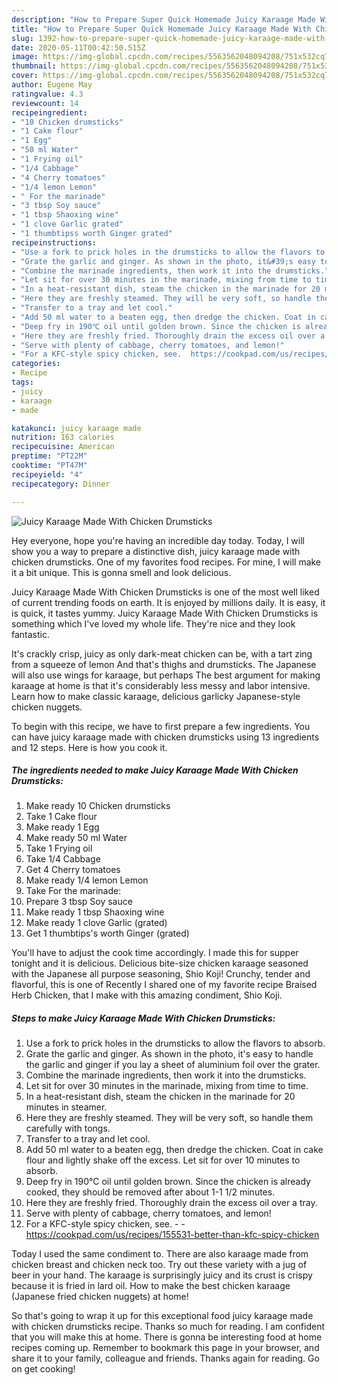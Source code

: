 ```yaml
---
description: "How to Prepare Super Quick Homemade Juicy Karaage Made With Chicken Drumsticks"
title: "How to Prepare Super Quick Homemade Juicy Karaage Made With Chicken Drumsticks"
slug: 1392-how-to-prepare-super-quick-homemade-juicy-karaage-made-with-chicken-drumsticks
date: 2020-05-11T00:42:50.515Z
image: https://img-global.cpcdn.com/recipes/5563562048094208/751x532cq70/juicy-karaage-made-with-chicken-drumsticks-recipe-main-photo.jpg
thumbnail: https://img-global.cpcdn.com/recipes/5563562048094208/751x532cq70/juicy-karaage-made-with-chicken-drumsticks-recipe-main-photo.jpg
cover: https://img-global.cpcdn.com/recipes/5563562048094208/751x532cq70/juicy-karaage-made-with-chicken-drumsticks-recipe-main-photo.jpg
author: Eugene May
ratingvalue: 4.3
reviewcount: 14
recipeingredient:
- "10 Chicken drumsticks"
- "1 Cake flour"
- "1 Egg"
- "50 ml Water"
- "1 Frying oil"
- "1/4 Cabbage"
- "4 Cherry tomatoes"
- "1/4 lemon Lemon"
- " For the marinade"
- "3 tbsp Soy sauce"
- "1 tbsp Shaoxing wine"
- "1 clove Garlic grated"
- "1 thumbtipss worth Ginger grated"
recipeinstructions:
- "Use a fork to prick holes in the drumsticks to allow the flavors to absorb."
- "Grate the garlic and ginger. As shown in the photo, it&#39;s easy to handle the garlic and ginger if you lay a sheet of aluminium foil over the grater."
- "Combine the marinade ingredients, then work it into the drumsticks."
- "Let sit for over 30 minutes in the marinade, mixing from time to time."
- "In a heat-resistant dish, steam the chicken in the marinade for 20 minutes in steamer."
- "Here they are freshly steamed. They will be very soft, so handle them carefully with tongs."
- "Transfer to a tray and let cool."
- "Add 50 ml water to a beaten egg, then dredge the chicken. Coat in cake flour and lightly shake off the excess. Let sit for over 10 minutes to absorb."
- "Deep fry in 190℃ oil until golden brown. Since the chicken is already cooked, they should be removed after about 1-1 1/2 minutes."
- "Here they are freshly fried. Thoroughly drain the excess oil over a tray."
- "Serve with plenty of cabbage, cherry tomatoes, and lemon!"
- "For a KFC-style spicy chicken, see.  https://cookpad.com/us/recipes/155531-better-than-kfc-spicy-chicken"
categories:
- Recipe
tags:
- juicy
- karaage
- made

katakunci: juicy karaage made 
nutrition: 163 calories
recipecuisine: American
preptime: "PT22M"
cooktime: "PT47M"
recipeyield: "4"
recipecategory: Dinner

---
```



![Juicy Karaage Made With Chicken Drumsticks](https://img-global.cpcdn.com/recipes/5563562048094208/751x532cq70/juicy-karaage-made-with-chicken-drumsticks-recipe-main-photo.jpg)

Hey everyone, hope you're having an incredible day today. Today, I will show you a way to prepare a distinctive dish, juicy karaage made with chicken drumsticks. One of my favorites food recipes. For mine, I will make it a bit unique. This is gonna smell and look delicious.

Juicy Karaage Made With Chicken Drumsticks is one of the most well liked of current trending foods on earth. It is enjoyed by millions daily. It is easy, it is quick, it tastes yummy. Juicy Karaage Made With Chicken Drumsticks is something which I've loved my whole life. They're nice and they look fantastic.

It&#39;s crackly crisp, juicy as only dark-meat chicken can be, with a tart zing from a squeeze of lemon And that&#39;s thighs and drumsticks. The Japanese will also use wings for karaage, but perhaps The best argument for making karaage at home is that it&#39;s considerably less messy and labor intensive. Learn how to make classic karaage, delicious garlicky Japanese-style chicken nuggets.


To begin with this recipe, we have to first prepare a few ingredients. You can have juicy karaage made with chicken drumsticks using 13 ingredients and 12 steps. Here is how you cook it.

<!--inarticleads1-->

##### The ingredients needed to make Juicy Karaage Made With Chicken Drumsticks:

1. Make ready 10 Chicken drumsticks
1. Take 1 Cake flour
1. Make ready 1 Egg
1. Make ready 50 ml Water
1. Take 1 Frying oil
1. Take 1/4 Cabbage
1. Get 4 Cherry tomatoes
1. Make ready 1/4 lemon Lemon
1. Take  For the marinade:
1. Prepare 3 tbsp Soy sauce
1. Make ready 1 tbsp Shaoxing wine
1. Make ready 1 clove Garlic (grated)
1. Get 1 thumbtips&#39;s worth Ginger (grated)


You&#39;ll have to adjust the cook time accordingly. I made this for supper tonight and it is delicious. Delicious bite-size chicken karaage seasoned with the Japanese all purpose seasoning, Shio Koji! Crunchy, tender and flavorful, this is one of Recently I shared one of my favorite recipe Braised Herb Chicken, that I make with this amazing condiment, Shio Koji. 

<!--inarticleads2-->

##### Steps to make Juicy Karaage Made With Chicken Drumsticks:

1. Use a fork to prick holes in the drumsticks to allow the flavors to absorb.
1. Grate the garlic and ginger. As shown in the photo, it&#39;s easy to handle the garlic and ginger if you lay a sheet of aluminium foil over the grater.
1. Combine the marinade ingredients, then work it into the drumsticks.
1. Let sit for over 30 minutes in the marinade, mixing from time to time.
1. In a heat-resistant dish, steam the chicken in the marinade for 20 minutes in steamer.
1. Here they are freshly steamed. They will be very soft, so handle them carefully with tongs.
1. Transfer to a tray and let cool.
1. Add 50 ml water to a beaten egg, then dredge the chicken. Coat in cake flour and lightly shake off the excess. Let sit for over 10 minutes to absorb.
1. Deep fry in 190℃ oil until golden brown. Since the chicken is already cooked, they should be removed after about 1-1 1/2 minutes.
1. Here they are freshly fried. Thoroughly drain the excess oil over a tray.
1. Serve with plenty of cabbage, cherry tomatoes, and lemon!
1. For a KFC-style spicy chicken, see. -  - https://cookpad.com/us/recipes/155531-better-than-kfc-spicy-chicken


Today I used the same condiment to. There are also karaage made from chicken breast and chicken neck too. Try out these variety with a jug of beer in your hand. The karaage is surprisingly juicy and its crust is crispy because it is fried in lard oil. How to make the best chicken karaage (Japanese fried chicken nuggets) at home! 

So that's going to wrap it up for this exceptional food juicy karaage made with chicken drumsticks recipe. Thanks so much for reading. I am confident that you will make this at home. There is gonna be interesting food at home recipes coming up. Remember to bookmark this page in your browser, and share it to your family, colleague and friends. Thanks again for reading. Go on get cooking!
